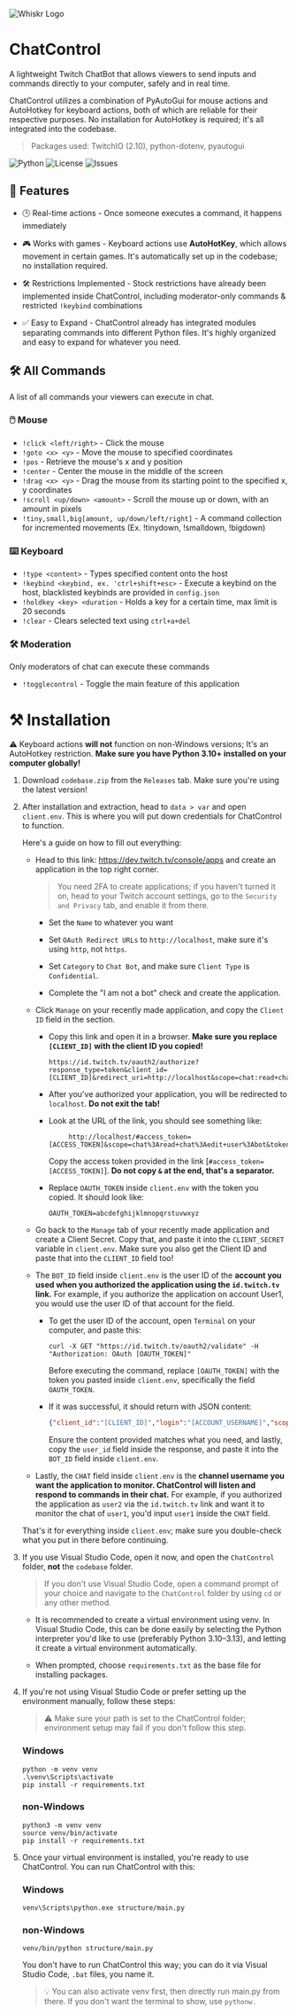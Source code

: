 ![Whiskr Logo](https://monobyte.studio/assets/projects/chatcontrol.png)
# ChatControl
A lightweight Twitch ChatBot that allows viewers to send inputs and commands directly to your computer, safely and in real time.

ChatControl utilizes a combination of PyAutoGui for mouse actions and AutoHotkey for keyboard actions, both of which are reliable for their respective purposes. No installation for AutoHotkey is required; it's all integrated into the codebase.

> Packages used: TwitchIO (2.10), python-dotenv, pyautogui

![Python](https://img.shields.io/badge/Python-3.10--3.13-blue)
![License](https://img.shields.io/github/license/MonobyteStudios/ChatControl)
![Issues](https://img.shields.io/github/issues/MonobyteStudios/ChatControl)

## 💫 Features

- 🕒 Real-time actions - Once someone executes a command, it happens immediately

- 🎮 Works with games - Keyboard actions use **AutoHotKey**, which allows movement in certain games. It's automatically set up in the codebase; no installation required.

- 🛠️ Restrictions Implemented - Stock restrictions have already been implemented inside ChatControl, including moderator-only commands & restricted `!keybind` combinations

- ✅ Easy to Expand - ChatControl already has integrated modules separating commands into different Python files. It's highly organized and easy to expand for whatever you need.

## 🛠️ All Commands
A list of all commands your viewers can execute in chat.

### 🖱️ Mouse
- `!click <left/right>` - Click the mouse
- `!goto <x> <y>` - Move the mouse to specified coordinates
- `!pos` - Retrieve the mouse's x and y position
- `!center` - Center the mouse in the middle of the screen
- `!drag <x> <y>` - Drag the mouse from its starting point to the specified x, y coordinates
- `!scroll <up/down> <amount>` - Scroll the mouse up or down, with an amount in pixels
- `!tiny,small,big[amount, up/down/left/right]` - A command collection for incremented movements (Ex. !tinydown, !smalldown, !bigdown)

### ⌨️ Keyboard
- `!type <content>` - Types specified content onto the host
- `!keybind <keybind, ex. 'ctrl+shift+esc>` - Execute a keybind on the host, blacklisted keybinds are provided in `config.json`
- `!holdkey <key> <duration` - Holds a key for a certain time, max limit is 20 seconds
- `!clear` - Clears selected text using `ctrl+a+del`

### 🛠️ Moderation
Only moderators of chat can execute these commands
- `!togglecontrol` - Toggle the main feature of this application

# ⚒️ Installation
⚠️ Keyboard actions **will not** function on non-Windows versions; It's an AutoHotkey restriction. **Make sure you have Python 3.10+ installed on your computer globally!**

1. Download `codebase.zip` from the `Releases` tab. Make sure you're using the latest version!
   
2. After installation and extraction, head to `data > var` and open `client.env`. This is where you will put down credentials for ChatControl to function.

   Here's a guide on how to fill out everything:
   
   - Head to this link: https://dev.twitch.tv/console/apps and create an application in the top right corner.
     
     > You need 2FA to create applications; if you haven't turned it on, head to your Twitch account settings, go to the `Security and Privacy` tab, and enable it from there.

     - Set the `Name` to whatever you want
       
     - Set `OAuth Redirect URLs` to `http://localhost`, make sure it's using `http`, not `https`.
       
     - Set `Category` to `Chat Bot`, and make sure `Client Type` is `Confidential`.
       
     - Complete the "I am not a bot" check and create the application.
       
       
   - Click `Manage` on your recently made application, and copy the `Client ID` field in the section.
       
     - Copy this link and open it in a browser. **Make sure you replace `[CLIENT_ID]` with the client ID you copied!**
       ```
       https://id.twitch.tv/oauth2/authorize?response_type=token&client_id=[CLIENT_ID]&redirect_uri=http://localhost&scope=chat:read+chat:edit+user:bot&force_verify=true
       ```

     - After you've authorized your application, you will be redirected to `localhost`. **Do not exit the tab!**
    
     - Look at the URL of the link, you should see something like:
        ```
             http://localhost/#access_token=[ACCESS_TOKEN]&scope=chat%3Aread+chat%3Aedit+user%3Abot&token_type=bearer
        ```
        Copy the access token provided in the link [`#access_token=[ACCESS_TOKEN]`]. **Do not copy  `&` at the end, that's a separator.**

     - Replace `OAUTH_TOKEN` inside `client.env` with the token you copied. It should look like:
          ```
       OAUTH_TOKEN=abcdefghijklmnopqrstuvwxyz
          ```

    - Go back to the `Manage` tab of your recently made application and create a Client Secret. Copy that, and paste it into the `CLIENT_SECRET` variable in `client.env`. Make sure you also get the Client ID and paste that into the `CLIENT_ID` field too!

     - The `BOT_ID` field inside `client.env` is the user ID of the **account you used when you authorized the application using the `id.twitch.tv` link.** For example, if you authorize the application on account User1, you would use the user ID of that account for the field.
       
       - To get the user ID of the account, open `Terminal` on your computer, and paste this:
         
         ```
         curl -X GET "https://id.twitch.tv/oauth2/validate" -H "Authorization: OAuth [OAUTH_TOKEN]"
         ```
         Before executing the command, replace `[OAUTH_TOKEN]` with the token you pasted inside `client.env`, specifically the field `OAUTH_TOKEN`.

       - If it was successful, it should return with JSON content:
         ```json
         {"client_id":"[CLIENT_ID]","login":"[ACCOUNT_USERNAME]","scopes":["chat:edit","chat:read","user:bot"],"user_id":"[USER_ID]","expires_in":123456789}
         ```

         Ensure the content provided matches what you need, and lastly, copy the `user_id` field inside the response, and paste it into the `BOT_ID` field inside `client.env`.

   - Lastly, the `CHAT` field inside `client.env` is the **channel username you want the application to monitor. ChatControl will listen and respond to commands in their chat.** For example, if you authorized the application as `user2` via the `id.twitch.tv` link and want it to monitor the chat of `user1`, you'd input `user1` inside the `CHAT` field.
  
   That's it for everything inside `client.env`; make sure you double-check what you put in there before continuing.

3. If you use Visual Studio Code, open it now, and open the `ChatControl` folder, **not** the `codebase` folder.
   > If you don't use Visual Studio Code, open a command prompt of your choice and navigate to the `ChatControl` folder by using `cd` or any other method.

    - It is recommended to create a virtual environment using venv. In Visual Studio Code, this can be done easily by selecting the Python interpreter you'd like to use (preferably Python 3.10–3.13), and letting it create a virtual environment automatically.

    - When prompted, choose `requirements.txt` as the base file for installing packages.

4. If you're not using Visual Studio Code or prefer setting up the environment manually, follow these steps:
     > ⚠️ Make sure your path is set to the ChatControl folder; environment setup may fail if you don't follow this step.
   
    ### Windows
     ```
     python -m venv venv
     .\venv\Scripts\activate
     pip install -r requirements.txt
      ```

   ### non-Windows
   ```
   python3 -m venv venv
   source venv/bin/activate
   pip install -r requirements.txt
   ```

5. Once your virtual environment is installed, you're ready to use ChatControl. You can run ChatControl with this:
   
   ### Windows
    ```
    venv\Scripts\python.exe structure/main.py
    ```
  
    ### non-Windows
    ```
    venv/bin/python structure/main.py
    ```

    You don't have to run ChatControl this way; you can do it via Visual Studio Code, `.bat` files, you name it.

    > 💡 You can also activate venv first, then directly run main.py from there. If you don't want the terminal to show, use `pythonw.`
